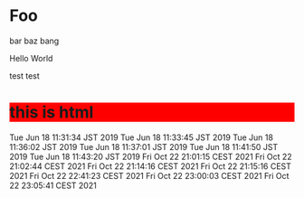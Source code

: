 # Foo

bar baz bang

Hello World

test test

<h1 style="background-color:#f00">this is html</h1>
Tue Jun 18 11:31:34 JST 2019
Tue Jun 18 11:33:45 JST 2019
Tue Jun 18 11:36:02 JST 2019
Tue Jun 18 11:37:01 JST 2019
Tue Jun 18 11:41:50 JST 2019
Tue Jun 18 11:43:20 JST 2019
Fri Oct 22 21:01:15 CEST 2021
Fri Oct 22 21:02:44 CEST 2021
Fri Oct 22 21:14:16 CEST 2021
Fri Oct 22 21:15:16 CEST 2021
Fri Oct 22 22:41:23 CEST 2021
Fri Oct 22 23:00:03 CEST 2021
Fri Oct 22 23:05:41 CEST 2021
